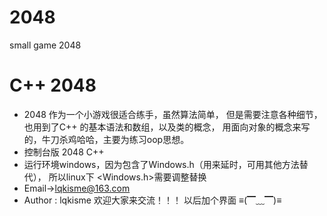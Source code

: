 # 2048
small game 2048
# C++ 2048
- 2048 作为一个小游戏很适合练手，虽然算法简单，
  但是需要注意各种细节，也用到了C++ 的基本语法和数组，以及类的概念，
  用面向对象的概念来写的，牛刀杀鸡哈哈，主要为练习oop思想。
-  控制台版 2048 C++
-  运行环境windows，因为包含了Windows.h（用来延时，可用其他方法替代）， 所以linux下 <Windows.h>需要调整替换
-  Email->lqkisme@163.com
-  Author : lqkisme
欢迎大家来交流！！！ 以后加个界面 ≡(▔﹏▔)≡
